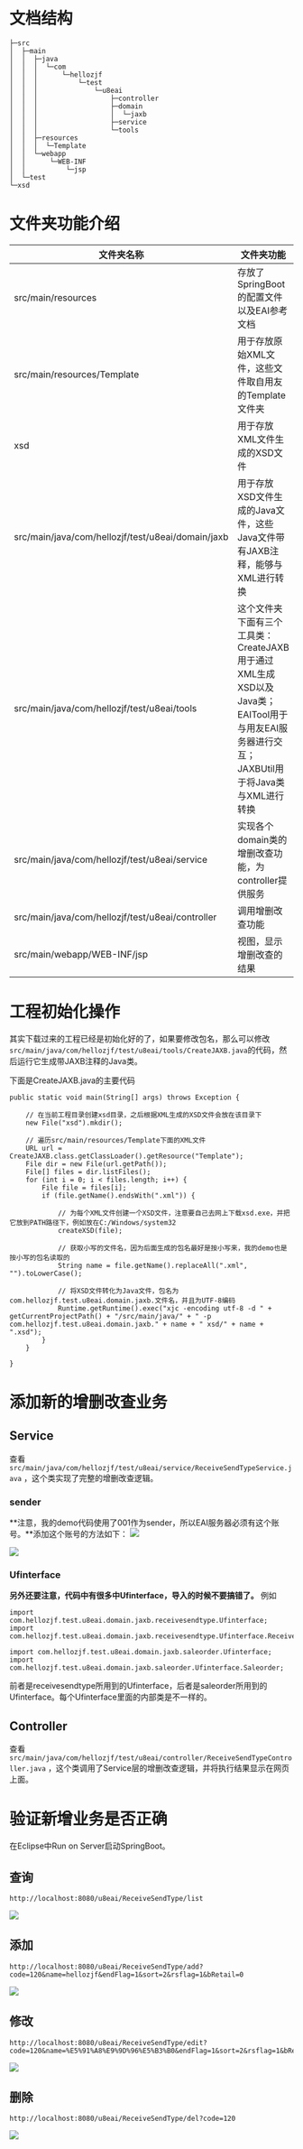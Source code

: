 # 文档结构

```
├─src
│  ├─main
│  │  ├─java
│  │  │  └─com
│  │  │      └─hellozjf
│  │  │          └─test
│  │  │              └─u8eai
│  │  │                  ├─controller
│  │  │                  ├─domain
│  │  │                  │  └─jaxb
│  │  │                  ├─service
│  │  │                  └─tools
│  │  ├─resources
│  │  │  └─Template
│  │  └─webapp
│  │      └─WEB-INF
│  │          └─jsp
│  └─test
└─xsd

```

# 文件夹功能介绍

| 文件夹名称                                    | 文件夹功能                                    |
| ---------------------------------------- | ---------------------------------------- |
| src/main/resources                       | 存放了SpringBoot的配置文件以及EAI参考文档              |
| src/main/resources/Template              | 用于存放原始XML文件，这些文件取自用友的Template文件夹         |
| xsd                                      | 用于存放XML文件生成的XSD文件                        |
| src/main/java/com/hellozjf/test/u8eai/domain/jaxb | 用于存放XSD文件生成的Java文件，这些Java文件带有JAXB注释，能够与XML进行转换 |
| src/main/java/com/hellozjf/test/u8eai/tools | 这个文件夹下面有三个工具类：CreateJAXB用于通过XML生成XSD以及Java类；EAITool用于与用友EAI服务器进行交互；JAXBUtil用于将Java类与XML进行转换 |
| src/main/java/com/hellozjf/test/u8eai/service | 实现各个domain类的增删改查功能，为controller提供服务       |
| src/main/java/com/hellozjf/test/u8eai/controller | 调用增删改查功能                                 |
| src/main/webapp/WEB-INF/jsp              | 视图，显示增删改查的结果                             |

# 工程初始化操作

其实下载过来的工程已经是初始化好的了，如果要修改包名，那么可以修改`src/main/java/com/hellozjf/test/u8eai/tools/CreateJAXB.java`的代码，然后运行它生成带JAXB注释的Java类。

下面是CreateJAXB.java的主要代码

```
public static void main(String[] args) throws Exception {
    
    // 在当前工程目录创建xsd目录，之后根据XML生成的XSD文件会放在该目录下
    new File("xsd").mkdir();
    
    // 遍历src/main/resources/Template下面的XML文件
    URL url = CreateJAXB.class.getClassLoader().getResource("Template");
    File dir = new File(url.getPath());
    File[] files = dir.listFiles();
    for (int i = 0; i < files.length; i++) {
        File file = files[i];
        if (file.getName().endsWith(".xml")) {
            
            // 为每个XML文件创建一个XSD文件，注意要自己去网上下载xsd.exe，并把它放到PATH路径下，例如放在C:/Windows/system32
            createXSD(file);
            
            // 获取小写的文件名，因为后面生成的包名最好是按小写来，我的demo也是按小写的包名读取的
            String name = file.getName().replaceAll(".xml", "").toLowerCase();
            
            // 将XSD文件转化为Java文件，包名为com.hellozjf.test.u8eai.domain.jaxb.文件名，并且为UTF-8编码
            Runtime.getRuntime().exec("xjc -encoding utf-8 -d " + getCurrentProjectPath() + "/src/main/java/" + " -p com.hellozjf.test.u8eai.domain.jaxb." + name + " xsd/" + name + ".xsd");
        }
    }
    
}
```

# 添加新的增删改查业务

## Service

查看`src/main/java/com/hellozjf/test/u8eai/service/ReceiveSendTypeService.java` ，这个类实现了完整的增删改查逻辑。

### sender

**注意，我的demo代码使用了001作为sender，所以EAI服务器必须有这个账号。**添加这个账号的方法如下：
![](http://ody3ivli2.bkt.clouddn.com/2017/09/30/TIM截图20170930192625.png)

![](http://ody3ivli2.bkt.clouddn.com/2017/09/30/TIM截图20170930192841.png)

### Ufinterface

**另外还要注意，代码中有很多中Ufinterface，导入的时候不要搞错了。** 例如

```
import com.hellozjf.test.u8eai.domain.jaxb.receivesendtype.Ufinterface;
import com.hellozjf.test.u8eai.domain.jaxb.receivesendtype.Ufinterface.Receivesendtype;
```

```
import com.hellozjf.test.u8eai.domain.jaxb.saleorder.Ufinterface;
import com.hellozjf.test.u8eai.domain.jaxb.saleorder.Ufinterface.Saleorder;
```

前者是receivesendtype所用到的Ufinterface，后者是saleorder所用到的Ufinterface。每个Ufinterface里面的内部类是不一样的。

## Controller

查看`src/main/java/com/hellozjf/test/u8eai/controller/ReceiveSendTypeController.java` ，这个类调用了Service层的增删改查逻辑，并将执行结果显示在网页上面。

# 验证新增业务是否正确

在Eclipse中Run on Server启动SpringBoot。

## 查询

```
http://localhost:8080/u8eai/ReceiveSendType/list
```

![](http://ody3ivli2.bkt.clouddn.com/2017/09/30/TIM截图20170930200315.png)

## 添加

```
http://localhost:8080/u8eai/ReceiveSendType/add?code=120&name=hellozjf&endFlag=1&sort=2&rsflag=1&bRetail=0
```

![](http://ody3ivli2.bkt.clouddn.com/2017/09/30/TIM截图20170930200046.png)

## 修改

```
http://localhost:8080/u8eai/ReceiveSendType/edit?code=120&name=%E5%91%A8%E9%9D%96%E5%B3%B0&endFlag=1&sort=2&rsflag=1&bRetail=0
```

![](http://ody3ivli2.bkt.clouddn.com/2017/09/30/TIM截图20170930200128.png)

## 删除

```
http://localhost:8080/u8eai/ReceiveSendType/del?code=120
```

![](http://ody3ivli2.bkt.clouddn.com/2017/09/30/TIM截图20170930200230.png)